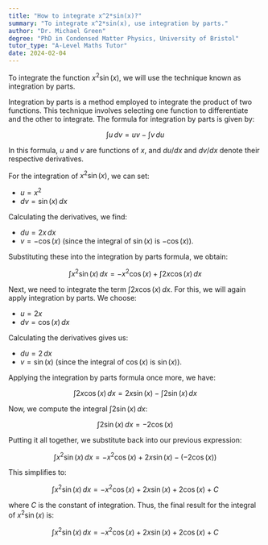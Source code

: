 ```yaml
---
title: "How to integrate x^2*sin(x)?"
summary: "To integrate x^2*sin(x), use integration by parts."
author: "Dr. Michael Green"
degree: "PhD in Condensed Matter Physics, University of Bristol"
tutor_type: "A-Level Maths Tutor"
date: 2024-02-04
---
```


To integrate the function $x^2 \sin(x)$, we will use the technique known as integration by parts.

Integration by parts is a method employed to integrate the product of two functions. This technique involves selecting one function to differentiate and the other to integrate. The formula for integration by parts is given by:

$$
\int u \, dv = uv - \int v \, du
$$

In this formula, $u$ and $v$ are functions of $x$, and $du/dx$ and $dv/dx$ denote their respective derivatives.

For the integration of $x^2 \sin(x)$, we can set:

- $u = x^2$ 
- $dv = \sin(x) \, dx$

Calculating the derivatives, we find:

- $du = 2x \, dx$
- $v = -\cos(x)$ (since the integral of $\sin(x)$ is $-\cos(x)$).

Substituting these into the integration by parts formula, we obtain:

$$
\int x^2 \sin(x) \, dx = -x^2 \cos(x) + \int 2x \cos(x) \, dx
$$

Next, we need to integrate the term $\int 2x \cos(x) \, dx$. For this, we will again apply integration by parts. We choose:

- $u = 2x$ 
- $dv = \cos(x) \, dx$

Calculating the derivatives gives us:

- $du = 2 \, dx$
- $v = \sin(x)$ (since the integral of $\cos(x)$ is $\sin(x)$).

Applying the integration by parts formula once more, we have:

$$
\int 2x \cos(x) \, dx = 2x \sin(x) - \int 2 \sin(x) \, dx
$$

Now, we compute the integral $\int 2 \sin(x) \, dx$:

$$
\int 2 \sin(x) \, dx = -2 \cos(x)
$$

Putting it all together, we substitute back into our previous expression:

$$
\int x^2 \sin(x) \, dx = -x^2 \cos(x) + 2x \sin(x) - (-2 \cos(x))
$$

This simplifies to:

$$
\int x^2 \sin(x) \, dx = -x^2 \cos(x) + 2x \sin(x) + 2 \cos(x) + C
$$

where $C$ is the constant of integration. Thus, the final result for the integral of $x^2 \sin(x)$ is:

$$
\int x^2 \sin(x) \, dx = -x^2 \cos(x) + 2x \sin(x) + 2 \cos(x) + C
$$
    
